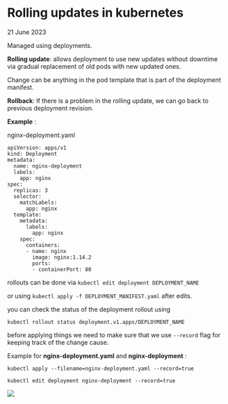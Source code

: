 # Rolling updates in kubernetes
21 June 2023

Managed using deployments.


**Rolling update**: allows deployment to use new updates without downtime via gradual replacement of old pods with new updated ones.

Change can be anything in the pod template that is part of the deployment manifest.




**Rollback**: If there is a problem in the rolling update, we can go back to previous deployment revision.



**Example** :

nginx-deployment.yaml
```
apiVersion: apps/v1
kind: Deployment
metadata:
  name: nginx-deployment
  labels:
    app: nginx
spec:
  replicas: 3
  selector:
    matchLabels:
      app: nginx
  template:
    metadata:
      labels:
        app: nginx
    spec:
      containers:
      - name: nginx
        image: nginx:1.14.2
        ports:
        - containerPort: 80

```


rollouts can be done via ```kubectl edit deployment DEPLOYMENT_NAME```

or using ```kubectl apply -f DEPLOYMENT_MANIFEST.yaml``` after edits.

you can check the status of the deployment rollout using 

```kubectl rollout status deployment.v1.apps/DEPLOYMENT_NAME```

before applying things we need to make sure that we use ```--record``` flag for keeping track of the change cause. 

Example for **nginx-deployment.yaml** and **nginx-deployment** :

```kubectl apply --filename=nginx-deployment.yaml --record=true```

```kubectl edit deployment nginx-deployment --record=true```



![](../images/k8s-1.20/rollout-history-record.png)





